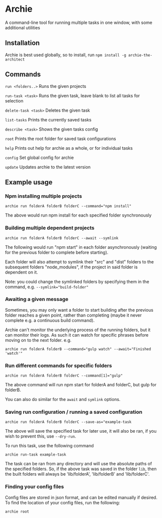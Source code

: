 # Archie

A command-line tool for running multiple tasks in one window, with some additional utilities

## Installation

Archie is best used globally, so to install, run `npm install -g archie-the-architect`

## Commands

  `run <folders..>`    Runs the given projects

  `run-task <task>`    Runs the given task, leave blank to list all tasks for selection

  `delete-task <task>` Deletes the given task

  `list-tasks`         Prints the currently saved tasks

  `describe <task>`    Shows the given tasks config

  `root`               Prints the root folder for saved task configurations

  `help`               Prints out help for archie as a whole, or for individual tasks

  `config`             Set global config for archie
            
  `update`             Updates archie to the latest version

## Example usage

### Npm installing multiple projects

`archie run folderA folderB folderC --command="npm install"`

The above would run npm install for each specified folder synchronously

### Building multiple dependent projects

`archie run folderA folderB folderC --await --symlink`

The following would run "npm start" in each folder asynchronously (waiting for the previous folder to complete before starting).

Each folder will also attempt to symlink their "src" and "dist" folders to the subsequent folders "node_modules", if the project in said folder is dependent on it.

Note: you could change the symlinked folders by specifying them in the command, e.g. `--symlink="build-folder"`

### Awaiting a given message

Sometimes, you may only want a folder to start building after the previous folder reaches a given point, rather than completing (maybe it never complete e.g. a continuous build command).

Archie can't monitor the underlying process of the running folders, but it can monitor their logs. As such it can watch for specific phrases before moving on to the next folder. e.g.

`archie run folderA folderB --command="gulp watch" --await="Finished 'watch'"`

### Run different commands for specific folders

`archie run folderA folderB folderC --command[1]="gulp"`

The above command will run npm start for folderA and folderC, but gulp for folderB.

You can also do similar for the `await` and `symlink` options.

### Saving run configuration / running a saved configuration

`archie run folderA folderB folderC --save-as="example-task`

The above will save the specified task for later use, it will also be ran, if you wish to prevent this, use `--dry-run`.

To run this task, use the following command

`archie run-task example-task`

The task can be ran from any directory and will use the absolute paths of the specified folders. So, if the above task was saved in the folder `lib`, 
then the built folders will always be 'lib/folderA', 'lib/folderB' and 'lib/folderC'.

### Finding your config files

Config files are stored in json format, and can be edited manually if desired. To find the location of your config files, run the following:

`archie root`